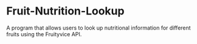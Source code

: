 # Fruit-Nutrition-Lookup
A program that allows users to look up nutritional information for different fruits using the Fruityvice API.
